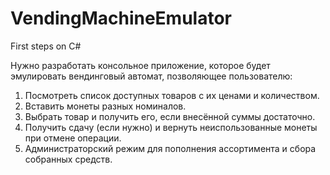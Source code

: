 # VendingMachineEmulator
First steps on C#

Нужно разработать консольное приложение, которое будет эмулировать вендинговый автомат, позволяющее пользователю:
1) Посмотреть список доступных товаров с их ценами и количеством.
2) Вставить монеты разных номиналов.
3) Выбрать товар и получить его, если внесённой суммы достаточно.
4) Получить сдачу (если нужно) и вернуть неиспользованные монеты при отмене операции.
5) Администраторский режим для пополнения ассортимента и сбора собранных средств.
